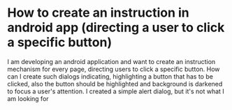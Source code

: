 
# How to create an instruction in android app (directing a user to click a specific button)

I am developing an android application and want to create an instruction mechanism for every page, directing users to click a specific button.
How can I create such dialogs indicating, highlighting a button that has to be clicked, also the button should be highlighted and background is darkened to focus a user's attention.
I created a simple alert dialog, but it's not what I am looking for

        